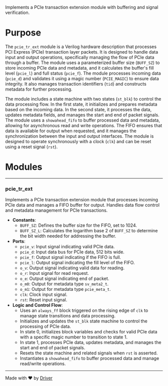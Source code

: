 <!--------------------------------------------------------------------------------->
<!-- IMPORTANT: This file is auto-generated by Driver (https://driver.ai). -------->
<!-- Manual edits may be overwritten on future commits. --------------------------->
<!--------------------------------------------------------------------------------->

Implements a PCIe transaction extension module with buffering and signal verification.

# Purpose
The `pcie_tr_ext` module is a Verilog hardware description that processes PCI Express (PCIe) transaction layer packets. It is designed to handle data input and output operations, specifically managing the flow of PCIe data through a buffer. The module uses a parameterized buffer size (`BUFF_SZ`) to store incoming PCIe data and metadata, and it calculates the buffer's fill level (`pcie_l`) and full status (`pcie_f`). The module processes incoming data (`pcie_d`) and validates it using a magic number (`PCIE_MAGIC`) to ensure data integrity. It also manages transaction identifiers (`tid`) and constructs metadata for further processing.

The module includes a state machine with two states (`st_blk`) to control the data processing flow. In the first state, it initializes and prepares metadata based on the incoming data. In the second state, it processes the data, updates metadata fields, and manages the start and end of packet signals. The module uses a `showahead_fifo` to buffer processed data and metadata, allowing for asynchronous read and write operations. The FIFO ensures that data is available for output when requested, and it manages the synchronization between the input and output interfaces. The module is designed to operate synchronously with a clock (`clk`) and can be reset using a reset signal (`rst`).
# Modules

---
### pcie\_tr\_ext
Implements a PCIe transaction extension module that processes incoming PCIe data and manages a FIFO buffer for output. Handles data flow control and metadata management for PCIe transactions.
- **Constants**:
    - ``BUFF_SZ``: Defines the buffer size for the FIFO, set to 1024.
    - ``BUFF_SZ_L``: Calculates the logarithm base 2 of `BUFF_SZ` to determine the bit width needed for addressing the buffer.
- **Ports**:
    - ``pcie_v``: Input signal indicating valid PCIe data.
    - ``pcie_d``: Input data bus for PCIe data, 512 bits wide.
    - ``pcie_f``: Output signal indicating if the FIFO is full.
    - ``pcie_l``: Output signal indicating the fill level of the FIFO.
    - ``o_v``: Output signal indicating valid data for reading.
    - ``o_r``: Input signal for read request.
    - ``o_e``: Output signal indicating end of packet.
    - ``o_m0``: Output for metadata type `sv_meta2_t`.
    - ``o_m1``: Output for metadata type `pcie_meta_t`.
    - ``clk``: Clock input signal.
    - ``rst``: Reset input signal.
- **Logic and Control Flow**:
    - Uses an `always_ff` block triggered on the rising edge of `clk` to manage state transitions and data processing.
    - Initializes and updates the `st_blk` state machine to control the processing of PCIe data.
    - In state 0, initializes block variables and checks for valid PCIe data with a specific magic number to transition to state 1.
    - In state 1, processes PCIe data, updates metadata, and manages the start and end of packet signals.
    - Resets the state machine and related signals when `rst` is asserted.
    - Instantiates a `showahead_fifo` to buffer processed data and manage read/write operations.



---
Made with ❤️ by [Driver](https://www.driver.ai/)